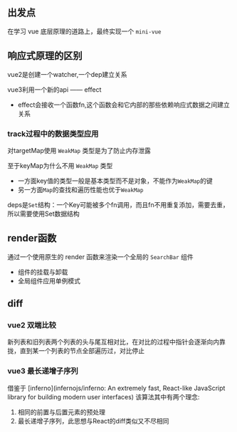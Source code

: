 ## 出发点
在学习 vue 底层原理的道路上，最终实现一个 `mini-vue`

## 响应式原理的区别
vue2是创建一个watcher,一个dep建立关系

vue3利用一个新的api —— effect
- effect会接收一个函数fn,这个函数会和它内部的那些依赖响应式数据之间建立关系

### track过程中的数据类型应用
对targetMap使用 `WeakMap` 类型是为了防止内存泄露

至于keyMap为什么不用 `WeakMap` 类型
- 一方面key值的类型一般是基本类型而不是对象，不能作为`WeakMap`的键
- 另一方面`Map`的查找和遍历性能也优于`WeakMap`

deps是`Set`结构：一个Key可能被多个fn调用，而且fn不用重复添加，需要去重，所以需要使用Set数据结构

## render函数
通过一个使用原生的 render 函数来渲染一个全局的 `SearchBar` 组件
- 组件的挂载与卸载
- 全局组件应用单例模式

## diff
### vue2 双端比较
新列表和旧列表两个列表的头与尾互相对比，在对比的过程中指针会逐渐向内靠拢，直到某一个列表的节点全部遍历过，对比停止

### vue3 最长递增子序列
借鉴于 [inferno](infernojs/inferno: An extremely fast, React-like JavaScript library for building modern user interfaces)
该算法其中有两个理念:
1. 相同的前置与后置元素的预处理
2. 最长递增子序列，此思想与React的diff类似又不尽相同